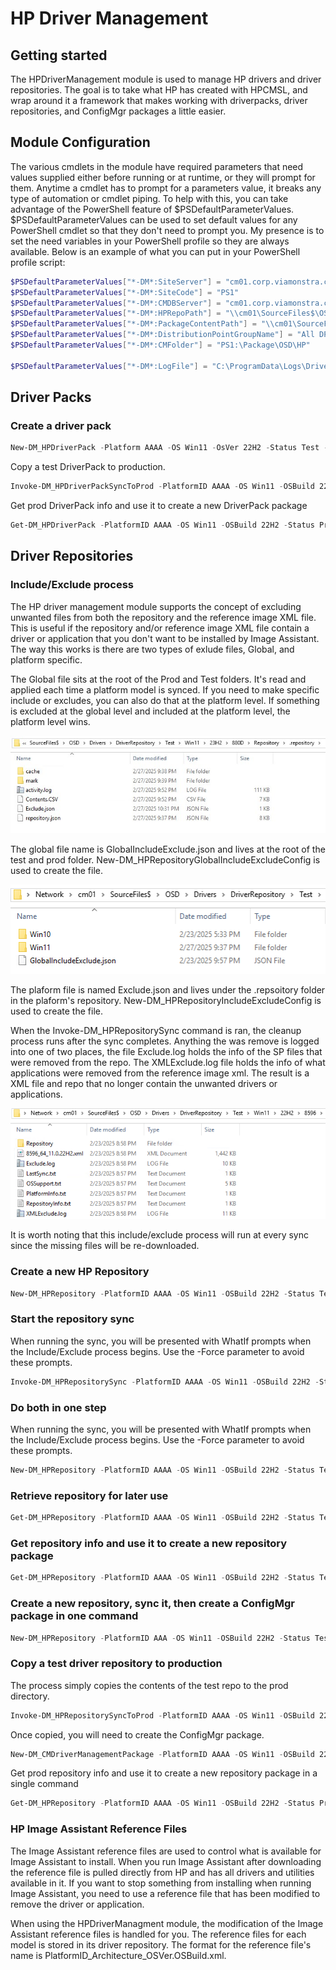 # HP Driver Management

## Getting started
The HPDriverManagement module is used to manage HP drivers and driver repositories. The goal is to take what HP has created with HPCMSL, and wrap around it a framework that makes working with driverpacks, driver repositories, and ConfigMgr packages a little easier.

## Module Configuration
The various cmdlets in the module have required parameters that need values supplied either before running or at runtime, or they will prompt for them. Anytime a cmdlet has to prompt for a parameters value, it breaks any type of automation or cmdlet piping. To help with this, you can take advantage of the PowerShell feature of $PSDefaultParameterValues. $PSDefaultParameterValues can be used to set default values for any PowerShell cmdlet so that they don't need to prompt you. My presence is to set the need variables in your PowerShell profile so they are always available.
Below is an example of what you can put in your PowerShell profile script:

```powershell
$PSDefaultParameterValues["*-DM*:SiteServer"] = "cm01.corp.viamonstra.com"
$PSDefaultParameterValues["*-DM*:SiteCode"] = "PS1"
$PSDefaultParameterValues["*-DM*:CMDBServer"] = "cm01.corp.viamonstra.com"
$PSDefaultParameterValues["*-DM*:HPRepoPath"] = "\\cm01\SourceFiles$\OSD\Drivers\DriverRepository"
$PSDefaultParameterValues["*-DM*:PackageContentPath"] = "\\cm01\SourceFiles$\OSD\Drivers\DriverPacks"
$PSDefaultParameterValues["*-DM*:DistributionPointGroupName"] = "All DPs"
$PSDefaultParameterValues["*-DM*:CMFolder"] = "PS1:\Package\OSD\HP"

$PSDefaultParameterValues["*-DM*:LogFile"] = "C:\ProgramData\Logs\DriverManagement.log"
```

## Driver Packs

### Create a driver pack
```powershell
New-DM_HPDriverPack -Platform AAAA -OS Win11 -OsVer 22H2 -Status Test -Compress
```

Copy a test DriverPack to production.

```powershell
Invoke-DM_HPDriverPackSyncToProd -PlatformID AAAA -OS Win11 -OSBuild 22H2
```

Get prod DriverPack info and use it to create a new DriverPack package

```powershell
Get-DM_HPDriverPack -PlatformID AAAA -OS Win11 -OSBuild 22H2 -Status Prod | New-DM_CMDriverManagementPackage -PackageType DriverPack
```

## Driver Repositories

### Include/Exclude process

The HP driver management module supports the concept of excluding unwanted files from both the repository and the reference image XML file. This is useful if the repository and/or reference image XML file contain a driver or application that you don't want to be installed by Image Assistant. The way this works is there are two types of exlude files, Global, and platform specific.

The Global file sits at the root of the Prod and Test folders. It's read and applied each time a platform model is synced. If you need to make specific include or excludes, you can also do that at the platform level. If something is excluded at the global level and included at the platform level, the platform level wins.

![Platform Exclude json](Screenshots/PlatformExclude.jpg)

The global file name is GlobalIncludeExclude.json and lives at the root of the test and prod folder. New-DM_HPRepositoryGlobalIncludeExcludeConfig is used to create the file.

![Global Exclude json](Screenshots/GlobalIncludeExclude.png)

The plaform file is named Exclude.json and lives under the .repsoitory folder in the plaform's repository. New-DM_HPRepositoryIncludeExcludeConfig is used to create the file.

When the Invoke-DM_HPRepositorySync command is ran, the cleanup process runs after the sync completes. Anything the was remove is logged into one of two places, the file Exclude.log holds the info of the SP files that were removed from the repo. The XMLExclude.log file holds the info of what applications were removed from the reference image xml. The result is a XML file and repo that no longer contain the unwanted drivers or applications.

![Exclude process log files](Screenshots/ExcludeXMLExclude.PNG)

It is worth noting that this include/exclude process will run at every sync since the missing files will be re-downloaded.

### Create a new HP Repository

```powershell
New-DM_HPRepository -PlatformID AAAA -OS Win11 -OSBuild 22H2 -Status Test -Category BIOS,Driver,Firmware,OS,Software,UWPPack,Dock
```

### Start the repository sync

When running the sync, you will be presented with WhatIf prompts when the Include/Exclude process begins. Use the -Force parameter to avoid these prompts.

```powershell
Invoke-DM_HPRepositorySync -PlatformID AAAA -OS Win11 -OSBuild 22H2 -Status Test
```

### Do both in one step

When running the sync, you will be presented with WhatIf prompts when the Include/Exclude process begins. Use the -Force parameter to avoid these prompts.

```powershell
New-DM_HPRepository -PlatformID AAAA -OS Win11 -OSBuild 22H2 -Status Test -Category BIOS,Driver,Firmware,OS,Software,UWPPack,Dock | Invoke-DM_HPRepositorySync
```

### Retrieve repository for later use

```powershell
Get-DM_HPRepository -PlatformID AAAA -OS Win11 -OSBuild 22H2 -Status Test
```

### Get repository info and use it to create a new repository package

```powershell
Get-DM_HPRepository -PlatformID AAAA -OS Win11 -OSBuild 22H2 -Status Test | New-DM_CMDriverManagementPackage -PackageType DriverRepository
```

### Create a new repository, sync it, then create a ConfigMgr package in one command

```powershell
New-DM_HPRepository -PlatformID AAA -OS Win11 -OSBuild 22H2 -Status Test -Category All -Force | Invoke-DM_HPRepositorySync -force | New-DM_CMDriverManagementPackage -PackageType DriverRepository -Force
```

### Copy a test driver repository to production

The process simply copies the contents of the test repo to the prod directory. 

```powershell
Invoke-DM_HPRepositorySyncToProd -PlatformID AAAA -OS Win11 -OSBuild 22H2 -Status Test
```

Once copied, you will need to create the ConfigMgr package.

```powershell
New-DM_CMDriverManagementPackage -PlatformID AAAA -OS Win11 -OSBuild 22H2 -Status Prod -PackageType DriverRepository
```

Get prod repository info and use it to create a new repository package in a single command 

```powershell
Get-DM_HPRepository -PlatformID AAAA -OS Win11 -OSBuild 22H2 -Status Prod | New-DM_CMDriverManagementPackage -PackageType DriverRepository
```

### HP Image Assistant Reference Files

The Image Assistant reference files are used to control what is available for Image Assistant to install. When you run Image Assistant after downloading the reference file is pulled directly from HP and has all drivers and utilities available in it. If you want to stop something from installing when running Image Assistant, you need to use a reference file that has been modified to remove the driver or application.

When using the HPDriverManagment module, the modification of the Image Assistant reference files is handled for you. The reference files for each model is stored in its driver repository.
The format for the reference file's name is PlatformID_Architecture_OSVer.OSBuild.xml.

